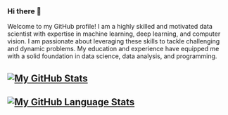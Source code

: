 ### Hi there 👋

Welcome to my GitHub profile! I am a highly skilled and motivated data scientist with expertise in machine learning, deep learning, and computer vision. I am passionate about leveraging these skills to tackle challenging and dynamic problems. My education and experience have equipped me with a solid foundation in data science, data analysis, and programming.

## [![My GitHub Stats](https://github-readme-stats.vercel.app/api/?username=pavankumarhm&count_private=true&theme=tokyonight&showicons=true)]()
## [![My GitHub Language Stats](https://github-readme-stats.vercel.app/api/top-langs/?username=pavankumarhm&langs_count=5&theme=tokyonight)]()
<!--
**pavankumarhm/pavankumarhm** is a ✨ _special_ ✨ repository because its `README.md` (this file) appears on your GitHub profile.

Here are some ideas to get you started:

- 🔭 I’m currently working on ...
- 🌱 I’m currently learning ...
- 👯 I’m looking to collaborate on ...
- 🤔 I’m looking for help with ...
- 💬 Ask me about ...
- 📫 How to reach me: ...
- 😄 Pronouns: ...
- ⚡ Fun fact: ...
-->
